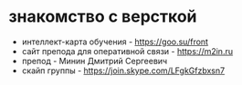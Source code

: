 # знакомство с версткой
- интеллект-карта обучения - https://goo.su/front
- сайт препода для оперативной связи - https://m2in.ru
- препод - Минин Дмитрий Сергеевич
- скайп группы - https://join.skype.com/LFgkGfzbxsn7
